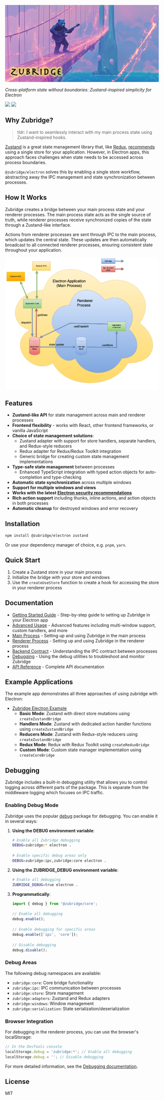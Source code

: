<picture>
  <source media="(prefers-color-scheme: dark)" srcset="https://raw.githubusercontent.com/goosewobbler/zubridge/main/resources/zubridge-hero.png">
  <source media="(prefers-color-scheme: light)" srcset="https://raw.githubusercontent.com/goosewobbler/zubridge/main/resources/zubridge-hero.png">
  <img alt="zubridge hero image" src="https://raw.githubusercontent.com/goosewobbler/zubridge/main/resources/zubridge-hero.png" style="max-height: 415px;">
</picture>

<h1 align="center" style="display:none;" id="electron-fallback-title">Zubridge Electron</h1>
<script>
  document.addEventListener('DOMContentLoaded', function() {
    var img = document.querySelector('picture img');
    img.onerror = function() {
      this.style.display = 'none';
      document.getElementById('electron-fallback-title').style.display = 'block';
    };
  });
</script>

_Cross-platform state without boundaries: Zustand-inspired simplicity for Electron_

<a href="https://www.npmjs.com/package/@zubridge/electron" alt="NPM Version">
  <img src="https://img.shields.io/npm/v/@zubridge/electron" /></a>
<a href="https://www.npmjs.com/package/@zubridge/electron" alt="NPM Downloads">
  <img src="https://img.shields.io/npm/dw/@zubridge/electron" /></a>

## Why Zubridge?

> tldr: I want to seamlessly interact with my main process state using Zustand-inspired hooks.

[Zustand](https://github.com/pmndrs/zustand) is a great state management library that, like [Redux](https://redux.js.org/tutorials/fundamentals/part-4-store#redux-store), [recommends](https://zustand.docs.pmnd.rs/guides/flux-inspired-practice#recommended-patterns) using a single store for your application. However, in Electron apps, this approach faces challenges when state needs to be accessed across process boundaries.

`@zubridge/electron` solves this by enabling a single store workflow, abstracting away the IPC management and state synchronization between processes.

## How It Works

Zubridge creates a bridge between your main process state and your renderer processes. The main process state acts as the single source of truth, while renderer processes receive synchronized copies of the state through a Zustand-like interface.

Actions from renderer processes are sent through IPC to the main process, which updates the central state. These updates are then automatically broadcast to all connected renderer processes, ensuring consistent state throughout your application.

<img alt="zubridge electron app architecture" src="https://raw.githubusercontent.com/goosewobbler/zubridge/main/resources/zubridge-electron-app-architecture.png"/>

## Features

- **Zustand-like API** for state management across main and renderer processes
- **Frontend flexibility** - works with React, other frontend frameworks, or vanilla JavaScript
- **Choice of state management solutions**:
  - Zustand adapter with support for store handlers, separate handlers, and Redux-style reducers
  - Redux adapter for Redux/Redux Toolkit integration
  - Generic bridge for creating custom state management implementations
- **Type-safe state management** between processes
  - Enhanced TypeScript integration with typed action objects for auto-completion and type-checking
- **Automatic state synchronization** across multiple windows
- **Support for multiple windows and views**
- **Works with the latest [Electron security recommendations](https://www.electronjs.org/docs/latest/tutorial/security#checklist-security-recommendations)**
- **Rich action support** including thunks, inline actions, and action objects in both processes
- **Automatic cleanup** for destroyed windows and error recovery

## Installation

```bash
npm install @zubridge/electron zustand
```

Or use your dependency manager of choice, e.g. `pnpm`, `yarn`.

## Quick Start

1. Create a Zustand store in your main process
2. Initialize the bridge with your store and windows
3. Use the `createUseStore` function to create a hook for accessing the store in your renderer process

## Documentation

- [Getting Started Guide](https://github.com/goosewobbler/zubridge/blob/main/packages/electron/docs/getting-started.md) - Step-by-step guide to setting up Zubridge in your Electron app
- [Advanced Usage](https://github.com/goosewobbler/zubridge/blob/main/packages/electron/docs/advanced-usage.md) - Advanced features including multi-window support, custom handlers, and more
- [Main Process](https://github.com/goosewobbler/zubridge/blob/main/packages/electron/docs/main-process.md) - Setting up and using Zubridge in the main process
- [Renderer Process](https://github.com/goosewobbler/zubridge/blob/main/packages/electron/docs/renderer-process.md) - Setting up and using Zubridge in the renderer process
- [Backend Contract](https://github.com/goosewobbler/zubridge/blob/main/packages/electron/docs/backend-contract.md) - Understanding the IPC contract between processes
- [Debugging](https://github.com/goosewobbler/zubridge/blob/main/packages/electron/docs/debugging.md) - Using the debug utilities to troubleshoot and monitor Zubridge
- [API Reference](https://github.com/goosewobbler/zubridge/blob/main/packages/electron/docs/api-reference.md) - Complete API documentation

## Example Applications

The example app demonstrates all three approaches of using zubridge with Electron:

- [Zubridge Electron Example](https://github.com/goosewobbler/zubridge/tree/main/apps/electron-example)
  - **Basic Mode**: Zustand with direct store mutations using `createZustandBridge`
  - **Handlers Mode**: Zustand with dedicated action handler functions using `createZustandBridge`
  - **Reducers Mode**: Zustand with Redux-style reducers using `createZustandBridge`
  - **Redux Mode**: Redux with Redux Toolkit using `createReduxBridge`
  - **Custom Mode**: Custom state manager implementation using `createCoreBridge`

## Debugging

Zubridge includes a built-in debugging utility that allows you to control logging across different parts of the package. This is separate from the middleware logging which focuses on IPC traffic.

### Enabling Debug Mode

Zubridge uses the popular [debug](https://www.npmjs.com/package/debug) package for debugging. You can enable it in several ways:

1. **Using the DEBUG environment variable**:

   ```bash
   # Enable all Zubridge debugging
   DEBUG=zubridge:* electron .

   # Enable specific debug areas only
   DEBUG=zubridge:ipc,zubridge:core electron .
   ```

2. **Using the ZUBRIDGE_DEBUG environment variable**:

   ```bash
   # Enable all debugging
   ZUBRIDGE_DEBUG=true electron .
   ```

3. **Programmatically**:

   ```typescript
   import { debug } from '@zubridge/core';

   // Enable all debugging
   debug.enable();

   // Enable debugging for specific areas
   debug.enable(['ipc', 'core']);

   // Disable debugging
   debug.disable();
   ```

### Debug Areas

The following debug namespaces are available:

- `zubridge:core`: Core bridge functionality
- `zubridge:ipc`: IPC communication between processes
- `zubridge:store`: Store management
- `zubridge:adapters`: Zustand and Redux adapters
- `zubridge:windows`: Window management
- `zubridge:serialization`: State serialization/deserialization

### Browser Integration

For debugging in the renderer process, you can use the browser's localStorage:

```javascript
// In the DevTools console
localStorage.debug = 'zubridge:*'; // Enable all debugging
localStorage.debug = ''; // Disable debugging
```

For more detailed information, see the [Debugging documentation](https://github.com/goosewobbler/zubridge/blob/main/packages/electron/docs/debugging.md).

## License

MIT
